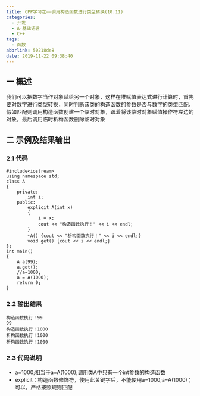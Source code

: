 ```yaml
---
title: CPP学习之——调用构造函数进行类型转换(10.11)
categories:
  - 开发
  - A-基础语言
  - C++
tags:
  - 函数
abbrlink: 50218de8
date: 2019-11-22 09:38:40
---
```

## 一 概述

我们可以把数字当作对象赋给另一个对象，这样在堆赋值表达式进行计算时，首先要对数字进行类型转换，同时判断该类的构造函数的参数是否与数字的类型匹配，假如匹配则调用构造函数创建一个临时对象，跟着将该临时对象赋值操作符左边的对象，最后调用临时析构函数删除临时对象  

<!--more-->

## 二 示例及结果输出

### 2.1 代码

```
#include<iostream>
using namespace std;
class A 
{
	private:
		int i;
	public:
		explicit A(int x) 
		{
			i = x;
			cout << "构造函数执行！" << i << endl;
		}
		~A() {cout << "析构函数执行！" << i << endl;}
		void get() {cout << i << endl;}
};
int main() 
{
	A a(99);
	a.get();
	//a=1000;
	a = A(1000);
	return 0;
}
```

### 2.2 输出结果

```
构造函数执行！99
99
构造函数执行！1000
析构函数执行！1000
析构函数执行！1000
```

### 2.3 代码说明

* a=1000;相当于a=A(1000);调用类A中只有一个int参数的构造函数
* explicit：构造函数修饰符，使用此关键字后，不能使用a=1000;a=A(1000)；可以，严格按照规则匹配
